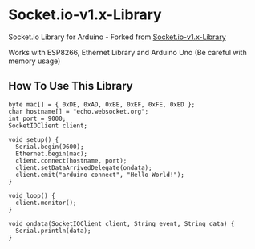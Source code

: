 # Socket.io-v1.x-Library
Socket.io Library for Arduino - Forked from [Socket.io-v1.x-Library](https://github.com/washo4evr/Socket.io-v1.x-Library)

Works with ESP8266, Ethernet Library and Arduino Uno (Be careful with memory usage)

## How To Use This Library

```
byte mac[] = { 0xDE, 0xAD, 0xBE, 0xEF, 0xFE, 0xED };
char hostname[] = "echo.websocket.org";
int port = 9000;
SocketIOClient client;

void setup() {
  Serial.begin(9600);
  Ethernet.begin(mac);
  client.connect(hostname, port);
  client.setDataArrivedDelegate(ondata);
  client.emit("arduino connect", "Hello World!");
}

void loop() {
  client.monitor();
}

void ondata(SocketIOClient client, String event, String data) {
  Serial.println(data);
}
```